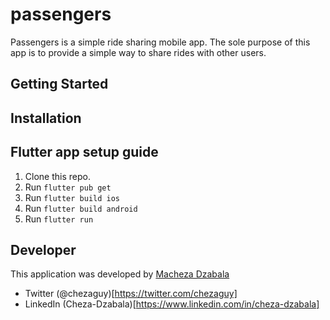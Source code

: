 # passengers

Passengers is a simple ride sharing mobile app. The sole purpose of this app is to provide a simple way to share rides with other users.



## Getting Started


## Installation

## Flutter app setup guide
1. Clone this repo.
2. Run `flutter pub get`
3. Run `flutter build ios`
4. Run `flutter build android`
5. Run `flutter run`



## Developer
This application was developed by [Macheza Dzabala](http://cheza.dev)
- Twitter (@chezaguy)[https://twitter.com/chezaguy]
- LinkedIn (Cheza-Dzabala)[https://www.linkedin.com/in/cheza-dzabala]
